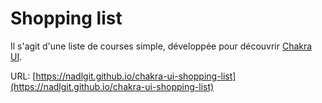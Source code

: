 # Shopping list

Il s'agit d'une liste de courses simple, développée pour découvrir [Chakra UI](https://chakra-ui.com/).

URL: [https://nadlgit.github.io/chakra-ui-shopping-list](https://nadlgit.github.io/chakra-ui-shopping-list)
